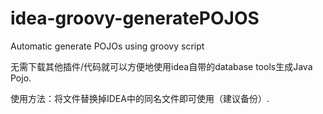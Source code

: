 # idea-groovy-generatePOJOS

Automatic generate POJOs using groovy script

无需下载其他插件/代码就可以方便地使用idea自带的database tools生成Java Pojo.

使用方法：将文件替换掉IDEA中的同名文件即可使用（建议备份）.
